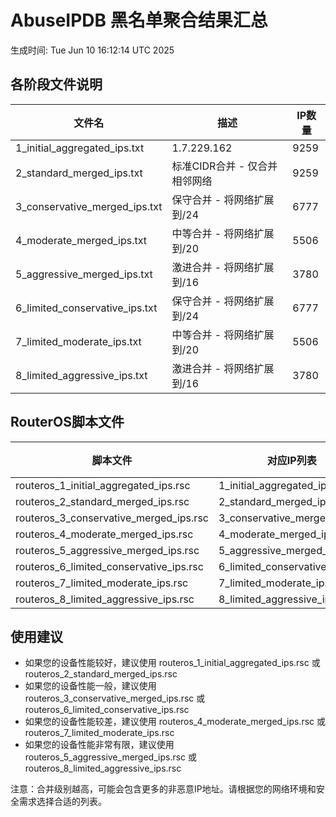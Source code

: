 # AbuseIPDB 黑名单聚合结果汇总
生成时间: Tue Jun 10 16:12:14 UTC 2025

## 各阶段文件说明

| 文件名 | 描述 | IP数量 |
|--------|------|--------|
| 1_initial_aggregated_ips.txt | 1.7.229.162 | 9259 |
| 2_standard_merged_ips.txt | 标准CIDR合并 - 仅合并相邻网络 | 9259 |
| 3_conservative_merged_ips.txt | 保守合并 - 将网络扩展到/24 | 6777 |
| 4_moderate_merged_ips.txt | 中等合并 - 将网络扩展到/20 | 5506 |
| 5_aggressive_merged_ips.txt | 激进合并 - 将网络扩展到/16 | 3780 |
| 6_limited_conservative_ips.txt | 保守合并 - 将网络扩展到/24 | 6777 |
| 7_limited_moderate_ips.txt | 中等合并 - 将网络扩展到/20 | 5506 |
| 8_limited_aggressive_ips.txt | 激进合并 - 将网络扩展到/16 | 3780 |

## RouterOS脚本文件

| 脚本文件 | 对应IP列表 | IP数量 |
|----------|------------|--------|
| routeros_1_initial_aggregated_ips.rsc | 1_initial_aggregated_ips.txt | 9259 |
| routeros_2_standard_merged_ips.rsc | 2_standard_merged_ips.txt | 9259 |
| routeros_3_conservative_merged_ips.rsc | 3_conservative_merged_ips.txt | 6777 |
| routeros_4_moderate_merged_ips.rsc | 4_moderate_merged_ips.txt | 5506 |
| routeros_5_aggressive_merged_ips.rsc | 5_aggressive_merged_ips.txt | 3780 |
| routeros_6_limited_conservative_ips.rsc | 6_limited_conservative_ips.txt | 6777 |
| routeros_7_limited_moderate_ips.rsc | 7_limited_moderate_ips.txt | 5506 |
| routeros_8_limited_aggressive_ips.rsc | 8_limited_aggressive_ips.txt | 3780 |

## 使用建议

- 如果您的设备性能较好，建议使用 routeros_1_initial_aggregated_ips.rsc 或 routeros_2_standard_merged_ips.rsc
- 如果您的设备性能一般，建议使用 routeros_3_conservative_merged_ips.rsc 或 routeros_6_limited_conservative_ips.rsc
- 如果您的设备性能较差，建议使用 routeros_4_moderate_merged_ips.rsc 或 routeros_7_limited_moderate_ips.rsc
- 如果您的设备性能非常有限，建议使用 routeros_5_aggressive_merged_ips.rsc 或 routeros_8_limited_aggressive_ips.rsc

注意：合并级别越高，可能会包含更多的非恶意IP地址。请根据您的网络环境和安全需求选择合适的列表。
